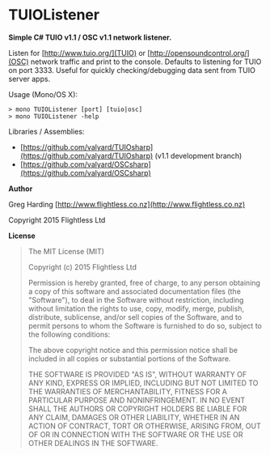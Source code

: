 # TUIOListener

**Simple C# TUIO v1.1 / OSC v1.1 network listener.**

Listen for [http://www.tuio.org/](TUIO) or [http://opensoundcontrol.org/](OSC) network traffic and print to the console. Defaults to listening for TUIO on port 3333. Useful for quickly checking/debugging data sent from TUIO server apps.

Usage (Mono/OS X):

    > mono TUIOListener [port] [tuio|osc]
    > mono TUIOListener -help

Libraries / Assemblies:
* [https://github.com/valyard/TUIOsharp](https://github.com/valyard/TUIOsharp) (v1.1 development branch)
* [https://github.com/valyard/OSCsharp](https://github.com/valyard/OSCsharp)

**Author**

Greg Harding [http://www.flightless.co.nz](http://www.flightless.co.nz)

Copyright 2015 Flightless Ltd

**License**

> The MIT License (MIT)
> 
> Copyright (c) 2015 Flightless Ltd
> 
> Permission is hereby granted, free of charge, to any person obtaining
> a copy 	of this software and associated documentation files (the
> "Software"), to deal 	in the Software without restriction, including
> without limitation the rights 	to use, copy, modify, merge, publish,
> distribute, sublicense, and/or sell 	copies of the Software, and to
> permit persons to whom the Software is 	furnished to do so, subject to
> the following conditions:
> 
> The above copyright notice and this permission notice shall be
> included in all 	copies or substantial portions of the Software.
> 
> THE SOFTWARE IS PROVIDED "AS IS", WITHOUT WARRANTY OF ANY KIND,
> EXPRESS OR 	IMPLIED, INCLUDING BUT NOT LIMITED TO THE WARRANTIES OF
> MERCHANTABILITY, 	FITNESS FOR A PARTICULAR PURPOSE AND
> NONINFRINGEMENT. IN NO EVENT SHALL THE 	AUTHORS OR COPYRIGHT HOLDERS
> BE LIABLE FOR ANY CLAIM, DAMAGES OR OTHER 	LIABILITY, WHETHER IN AN
> ACTION OF CONTRACT, TORT OR OTHERWISE, ARISING FROM, 	OUT OF OR IN
> CONNECTION WITH THE SOFTWARE OR THE USE OR OTHER DEALINGS IN THE
> SOFTWARE.
